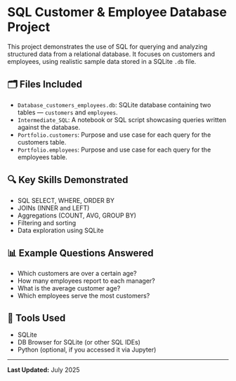 # SQL Customer & Employee Database Project

This project demonstrates the use of SQL for querying and analyzing structured data from a relational database. It focuses on customers and employees, using realistic sample data stored in a SQLite `.db` file.

## 🗂 Files Included

- `Database_customers_employees.db`: SQLite database containing two tables — `customers` and `employees`.
- `Intermediate_SQL`: A notebook or SQL script showcasing queries written against the database.
- `Portfolio.customers`: Purpose and use case for each query for the customers table.
- `Portfolio.employees`: Purpose and use case for each query for the employees table.

## 🔍 Key Skills Demonstrated

- SQL SELECT, WHERE, ORDER BY
- JOINs (INNER and LEFT)
- Aggregations (COUNT, AVG, GROUP BY)
- Filtering and sorting
- Data exploration using SQLite

## 📊 Example Questions Answered

- Which customers are over a certain age?
- How many employees report to each manager?
- What is the average customer age?
- Which employees serve the most customers?

## 🧠 Tools Used

- SQLite
- DB Browser for SQLite (or other SQL IDEs)
- Python (optional, if you accessed it via Jupyter)

---

**Last Updated:** July 2025
